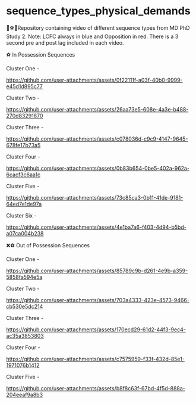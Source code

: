 # sequence_types_physical_demands

📖⚽🤓Repository containing video of different sequence types from MD PhD Study 2. Note: LCFC always in blue and Opposition in red. There is a 3 second pre and post lag included in each video.

⚽ In Possession Sequences


Cluster One - 

https://github.com/user-attachments/assets/0f22111f-a03f-40b0-9999-e45d1d895c77

Cluster Two - 

https://github.com/user-attachments/assets/26aa73e5-608e-4a3e-b488-270d83291870


Cluster Three - 

https://github.com/user-attachments/assets/c078036d-c9c9-4147-9645-678fe17b73a5


Cluster Four - 

https://github.com/user-attachments/assets/0b83b654-0be5-402a-962a-6cacf3c6aa1c


Cluster Five -

https://github.com/user-attachments/assets/73c85ca3-0b11-41de-9181-64ed7e1de97a



Cluster Six -

https://github.com/user-attachments/assets/4e1ba7a6-f403-4d94-b5bd-a07ca004b238



❌⚽ Out of Possession Sequences 

Cluster One -

https://github.com/user-attachments/assets/85789c9b-d261-4e9b-a359-5858fa594e5a


Cluster Two - 

https://github.com/user-attachments/assets/703a4333-423e-4573-9466-cb530e5dc214


Cluster Three - 

https://github.com/user-attachments/assets/170ecd29-61d2-44f3-9ec4-ac35a3853803



Cluster Four -

https://github.com/user-attachments/assets/c7575959-f33f-432d-85e1-1971076b1412



Cluster Five - 

https://github.com/user-attachments/assets/b8f8c63f-67bd-4f5d-888a-204eeaf9a8b3
